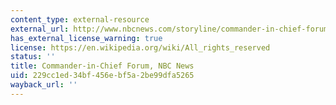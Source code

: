 ```yaml
---
content_type: external-resource
external_url: http://www.nbcnews.com/storyline/commander-in-chief-forum
has_external_license_warning: true
license: https://en.wikipedia.org/wiki/All_rights_reserved
status: ''
title: Commander-in-Chief Forum, NBC News
uid: 229cc1ed-34bf-456e-bf5a-2be99dfa5265
wayback_url: ''
---
```

